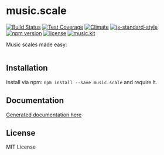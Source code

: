 # music.scale

[![Build Status](https://travis-ci.org/danigb/music.scale.svg?branch=master)](https://travis-ci.org/danigb/music.scale)
[![Test Coverage](https://codeclimate.com/github/danigb/music.scale/badges/coverage.svg)](https://codeclimate.com/github/danigb/music.scale/coverage)
[![Climate](https://codeclimate.com/github/danigb/music.scale/badges/gpa.svg)](https://codeclimate.com/github/danigb/music.scale)
[![js-standard-style](https://img.shields.io/badge/code%20style-standard-brightgreen.svg?style=flat)](https://github.com/feross/standard)
[![npm version](https://img.shields.io/npm/v/music.scale.svg)](https://www.npmjs.com/package/music.scale)
[![license](https://img.shields.io/npm/l/music.scale.svg)](https://www.npmjs.com/package/music.scale)
[![music.kit](https://img.shields.io/badge/music-kit-yellow.svg)](https://www.npmjs.com/package/music.kit)

Music scales made easy:

```js
```

## Installation

Install via npm: `npm install --save music.scale` and require it.

## Documentation

[Generated documentation here](https://github.com/danigb/music.scale/blob/master/API.md)

## License

MIT License
